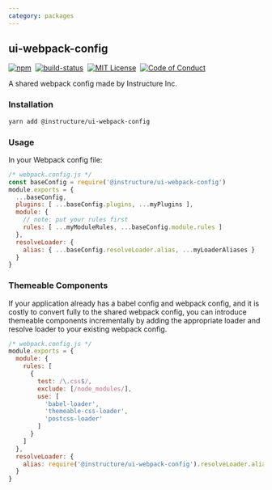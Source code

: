 ```yaml
---
category: packages
---
```


## ui-webpack-config

[![npm][npm]][npm-url]&nbsp;
[![build-status][build-status]][build-status-url]&nbsp;
[![MIT License][license-badge]][LICENSE]&nbsp;
[![Code of Conduct][coc-badge]][coc]

A shared webpack config made by Instructure Inc.

### Installation

```sh
yarn add @instructure/ui-webpack-config
```

### Usage

In your Webpack config file:

```js
/* webpack.config.js */
const baseConfig = require('@instructure/ui-webpack-config')
module.exports = {
  ...baseConfig,
  plugins: [ ...baseConfig.plugins, ...myPlugins ],
  module: {
    // note: put your rules first
    rules: [ ...myModuleRules, ...baseConfig.module.rules ]
  },
  resolveLoader: {
    alias: { ...baseConfig.resolveLoader.alias, ...myLoaderAliases }
  }
}
```

### Themeable Components

If your application already has a babel config and webpack config,
and it is costly to convert fully to the shared webpack config, you can introduce
themeable components incrementally by adding the appropriate loader and resolve loader
to your existing webpack config.

```js
/* webpack.config.js */
module.exports = {
  module: {
    rules: [
      {
        test: /\.css$/,
        exclude: [/node_modules/],
        use: [
          'babel-loader',
          'themeable-css-loader',
          'postcss-loader'
        ]
      }
    ]
  },
  resolveLoader: {
    alias: require('@instructure/ui-webpack-config').resolveLoader.alias
  }
}
```

[npm]: https://img.shields.io/npm/v/@instructure/ui-webpack-config.svg
[npm-url]: https://npmjs.com/package/@instructure/ui-webpack-config

[build-status]: https://travis-ci.org/instructure/instructure-ui.svg?branch=master
[build-status-url]: https://travis-ci.org/instructure/instructure-ui "Travis CI"

[license-badge]: https://img.shields.io/npm/l/instructure-ui.svg?style=flat-square
[license]: https://github.com/instructure/instructure-ui/blob/master/LICENSE

[coc-badge]: https://img.shields.io/badge/code%20of-conduct-ff69b4.svg?style=flat-square
[coc]: https://github.com/instructure/instructure-ui/blob/master/CODE_OF_CONDUCT.md

